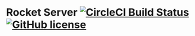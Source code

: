 # Rocket Server [![CircleCI Build Status](https://circleci.com/gh/rocket-science-inc/rocket-server.svg?style=svg)](https://circleci.com/gh/rocket-science-inc/rocket-server) [![GitHub license](https://img.shields.io/badge/license-MIT-blue.svg)](https://raw.githubusercontent.com/rocket-science-inc/rocket-server/master/LICENSE)

